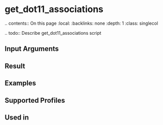 

# get_dot11_associations

.. contents:: On this page
    :local:
    :backlinks: none
    :depth: 1
    :class: singlecol

.. todo::
    Describe get_dot11_associations script

Input Arguments
---------------

Result
------

Examples
--------

Supported Profiles
------------------

Used in
-------
